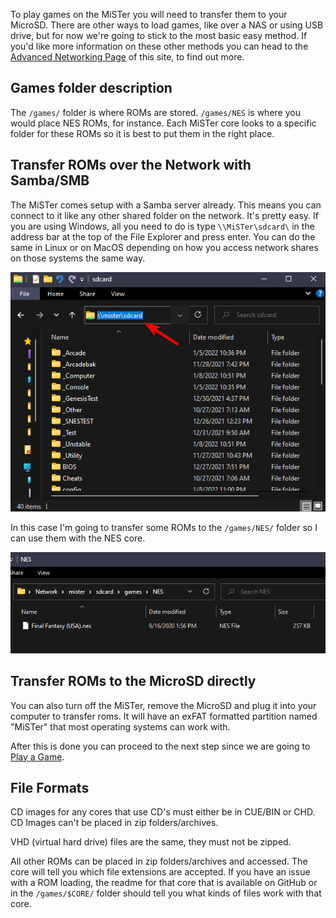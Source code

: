 To play games on the MiSTer you will need to transfer them to your MicroSD. There are other ways to load games, like over a NAS or using USB drive, but for now we're going to stick to the most basic easy method. If you'd like more information on these other methods you can head to the [Advanced Networking Page](../advanced/network.md) of this site, to find out more.

## Games folder description

The `/games/` folder is where ROMs are stored. `/games/NES` is where you would place NES ROMs, for instance. Each MiSTer core looks to a specific folder for these ROMs so it is best to put them in the right place.

## Transfer ROMs over the Network with Samba/SMB

The MiSTer comes setup with a Samba server already. This means you can connect to it like any other shared folder on the network. It's pretty easy. If you are using Windows, all you need to do is type `\\MiSTer\sdcard\` in the address bar at the top of the File Explorer and press enter. You can do the same in Linux or on MacOS depending on how you access network shares on those systems the same way.

![MiSTer FPGA Samba Server File Explorer](img/samba.png)

In this case I'm going to transfer some ROMs to the `/games/NES/` folder so I can use them with the NES core.

![ROM Transfer to MiSTer FPGA folder from Windows](img/rom-transferred.png)

## Transfer ROMs to the MicroSD directly

You can also turn off the MiSTer, remove the MicroSD and plug it into your computer to transfer roms. It will have an exFAT formatted partition named "MiSTer" that most operating systems can work with.

After this is done you can proceed to the next step since we are going to [Play a Game](play.md).

## File Formats

CD images for any cores that use CD's must either be in CUE/BIN or CHD. CD Images can't be placed in zip folders/archives.

VHD (virtual hard drive) files are the same, they must not be zipped.

All other ROMs can be placed in zip folders/archives and accessed. The core will tell you which file extensions are accepted. If you have an issue with a ROM loading, the readme for that core that is available on GitHub or in the `/games/$CORE/` folder should tell you what kinds of files work with that core.
